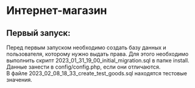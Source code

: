 <H1> Интернет-магазин </H1>

<h2> Первый запуск: </h2>
Перед первым запуском необходимо создать базу данных и пользователя, которому нужно выдать права.
Для этого необходимо выполнить скрипт 2023_01_31_19_00_initial_migration.sql в папке install. 
Данные занести в config/config.php, если они отличаются.
<br>
В файле  2023_02_08_18_33_create_test_goods.sql находятся тестовые значения.